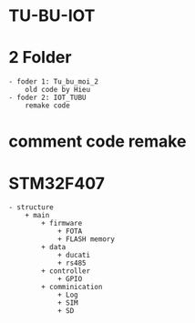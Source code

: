 # TU-BU-IOT
# 2 Folder
    - foder 1: Tu_bu_moi_2
        old code by Hieu
    - foder 2: IOT_TUBU
        remake code
# comment code remake
# STM32F407
    - structure
        + main
            + firmware
                + FOTA
                + FLASH memory
            + data
                + ducati
                + rs485
            + controller
                + GPIO
            + comminication
                + Log
                + SIM
                + SD
